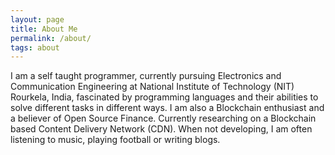 ```yaml
---
layout: page
title: About Me
permalink: /about/
tags: about
---
```


I am a self taught programmer, currently pursuing Electronics and Communication Engineering at National Institute of Technology (NIT) Rourkela, India, fascinated by programming languages and their abilities to solve different tasks in different ways. I am also a Blockchain enthusiast and a believer of Open Source Finance. Currently researching on a Blockchain based Content Delivery Network (CDN). When not developing, I am often listening to music, playing football or writing blogs.

<!-- This blog is using Jekyll theme, created by [John Otander](http://johnotander.com)
([@4lpine](https://twitter.com/4lpine)).  
Theme is using ([MIT](http://opensource.org/licenses/MIT)) license and it is available at [Github repository](https://github.com/johnotander/pixyll). -->

<!-- All contents posted at this site is available under [MIT license](/LICENSE) -->
